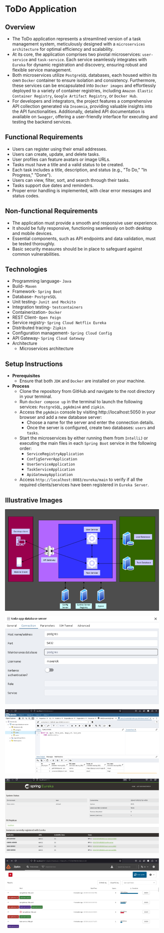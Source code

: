 # ToDo Application

## Overview

- The ToDo application represents a streamlined version of a task management system, meticulously designed with a
  `microservices architecture` for optimal efficiency and scalability.
- At its core, the application comprises two pivotal microservices: `user-service` and `task-service`. Each service
  seamlessly integrates with `Eureka` for dynamic registration and discovery, ensuring robust and flexible service
  management.
- Both microservices utilize `PostgreSQL` databases, each housed within its own `Docker` container to ensure isolation
  and consistency. Furthermore, these services can be encapsulated into `Docker images` and effortlessly deployed to a
  variety of container registries, including `Amazon Elastic Container Registry`, `Google Artifact Registry`,
  or `Docker Hub`.
- For developers and integrators, the project features a comprehensive API collection generated via `Insomnia`,
  providing valuable insights into the API functionalities. Additionally, detailed API documentation is available on
  `Swagger`, offering a user-friendly interface for executing and testing the backend services.

## Functional Requirements

- Users can register using their email addresses.
- Users can create, update, and delete tasks.
- User profiles can feature avatars or image URLs.
- Tasks must have a title and a valid status to be created.
- Each task includes a title, description, and status (e.g., "To Do," "In Progress," "Done").
- Users can view, filter, sort, and search through their tasks.
- Tasks support due dates and reminders.
- Proper error handling is implemented, with clear error messages and status codes.

## Non-functional Requirements

- The application must provide a smooth and responsive user experience.
- It should be fully responsive, functioning seamlessly on both desktop and mobile devices.
- Essential components, such as API endpoints and data validation, must be tested thoroughly.
- Basic security measures should be in place to safeguard against common vulnerabilities.

## Technologies

- Programming language- `Java`
- Build- `Maven`
- Framework- `Spring Boot`
- Database- `PostgreSQL`
- Unit testing- `Junit and Mockito`
- Integration testing- `testcontainers`
- Containerization- `Docker`
- REST Client- `Open Feign`
- Service registry- `Spring Cloud Netflix Eureka`
- Distributed tracing- `Zipkin`
- Configuration management- `Spring Cloud Config`
- API Gateway- `Spring Cloud Gateway`
- Architecture
    - Microservices architecture

## Setup Instructions

- **Prerequisites**
    - Ensure that both `JDK` and `Docker` are installed on your machine.
- **Process**
    - Clone the repository from GitHub and navigate to the root directory in your terminal.
    - Run `docker compose up` in the terminal to launch the following services: `PostgreSQL`, `pgAdmin4` and `zipkin`.
    - Access the `pgAdmin` console by visiting http://localhost:5050 in your browser and add a new database server:
        - Choose a name for the server and enter the connection details.
        - Once the server is configured, create two databases: `users` and `tasks`.
    - Start the microservices by either running them from `IntelliJ` or executing the main files in each `Spring Boot`
      service in the following order:
        - `ServiceRegistryApplication`
        - `ConfigServerApplication`
        - `UserServiceApplication`
        - `TaskServiceApplication`
        - `ApiGatewayApplication`
    - Access `http://localhost:8083/eureka/main` to verify if all the required clients/services have been registered in
      `Eureka Server`.

## Illustrative Images

![img.png](architecture.png)

![img.png](pgadmin-add-database-server.png)

![img.png](pgadmin4.png)

![img.png](services.png)

![img.png](zipkin-traces.png)